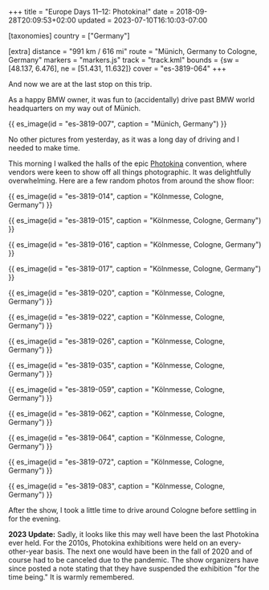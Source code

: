 +++
title = "Europe Days 11–12: Photokina!"
date = 2018-09-28T20:09:53+02:00
updated = 2023-07-10T16:10:03-07:00

[taxonomies]
country = ["Germany"]

[extra]
distance = "991 km / 616 mi"
route = "Münich, Germany to Cologne, Germany"
markers = "markers.js"
track = "track.kml"
bounds = {sw = [48.137, 6.476], ne = [51.431, 11.632]}
cover = "es-3819-064"
+++

And now we are at the last stop on this trip.

<!-- more -->

As a happy BMW owner, it was fun to (accidentally) drive past BMW world headquarters on my way out of Münich.

{{ es_image(id = "es-3819-007", caption = "Münich, Germany") }}

No other pictures from yesterday, as it was a long day of driving and I needed to make time.

This morning I walked the halls of the epic [Photokina](https://www.photokina.com) convention, where vendors were keen to show off all things photographic. It was delightfully overwhelming. Here are a few random photos from around the show floor:

{{ es_image(id = "es-3819-014", caption = "Kölnmesse, Cologne, Germany") }}

{{ es_image(id = "es-3819-015", caption = "Kölnmesse, Cologne, Germany") }}

{{ es_image(id = "es-3819-016", caption = "Kölnmesse, Cologne, Germany") }}

{{ es_image(id = "es-3819-017", caption = "Kölnmesse, Cologne, Germany") }}

{{ es_image(id = "es-3819-020", caption = "Kölnmesse, Cologne, Germany") }}

{{ es_image(id = "es-3819-022", caption = "Kölnmesse, Cologne, Germany") }}

{{ es_image(id = "es-3819-026", caption = "Kölnmesse, Cologne, Germany") }}

{{ es_image(id = "es-3819-035", caption = "Kölnmesse, Cologne, Germany") }}

{{ es_image(id = "es-3819-059", caption = "Kölnmesse, Cologne, Germany") }}

{{ es_image(id = "es-3819-062", caption = "Kölnmesse, Cologne, Germany") }}

{{ es_image(id = "es-3819-064", caption = "Kölnmesse, Cologne, Germany") }}

{{ es_image(id = "es-3819-072", caption = "Kölnmesse, Cologne, Germany") }}

{{ es_image(id = "es-3819-083", caption = "Kölnmesse, Cologne, Germany") }}

After the show, I took a little time to drive around Cologne before settling in for the evening.

**2023 Update:** Sadly, it looks like this may well have been the last Photokina ever held. For the 2010s, Photokina exhibitions were held on an every-other-year basis. The next one would have been in the fall of 2020 and of course had to be canceled due to the pandemic. The show organizers have since posted a note stating that they have suspended the exhibition "for the time being." It is warmly remembered.
